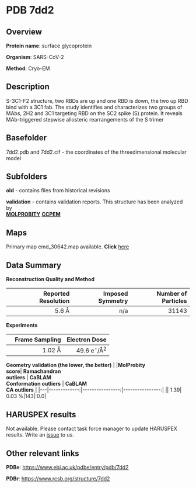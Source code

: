 # PDB 7dd2

## Overview

**Protein name**: surface glycoprotein

**Organism**: SARS-CoV-2

**Method**: Cryo-EM

## Description

S-3C1-F2 structure, two RBDs are up and one RBD is down, the two up RBD bind with a 3C1 fab. The study identifies and characterizes two groups of MAbs, 2H2 and 3C1 targeting RBD on the SC2 spike (S) protein. It reveals MAb-triggered stepwise allosteric rearrangements of the S trimer

## Basefolder

7dd2.pdb and 7dd2.cif - the coordinates of the threedimensional molecular model

## Subfolders



**old** - contains files from historical revisions

**validation** - contains validation reports. This structure has been analyzed by <br>  [**MOLPROBITY**](https://github.com/thorn-lab/coronavirus_structural_task_force/tree/master/pdb/surface_glycoprotein/SARS-CoV-2/7dd2/validation/molprobity)   [**CCPEM**](https://github.com/thorn-lab/coronavirus_structural_task_force/tree/master/pdb/surface_glycoprotein/SARS-CoV-2/7dd2/validation/ccpem-validation) 



## Maps

Primary map emd_30642.map available. **Click** [here](http://ftp.wwpdb.org/pub/emdb/structures/EMD-30642/map/) 

## Data Summary
**Reconstruction Quality and Method**

|   | Reported Resolution | Imposed Symmetry | Number of Particles |
|---|-------------:|----------------:|--------------:|
|   |5.6 Å|n/a|31143|

**Experiments**

|   | Frame Sampling | Electron Dose |
|---|-------------:|----------------:|
|   |1.02 Å|49.6 e<sup>-</sup>/Å<sup>2</sup>|

**Geometry validation (the lower, the better)**
|   |**MolProbity<br>score**| **Ramachandran<br>outliers** | **CaBLAM<br>Conformation outliers** | **CaBLAM<br>CA outliers** |
|---|-------------:|----------------:|----------------:|
||  1.39|  0.03 %|143|:0.0|

## HARUSPEX results

Not available. Please contact task force manager to update HARUSPEX results. Write an [issue](https://github.com/thorn-lab/coronavirus_structural_task_force/issues) to us.

## Other relevant links 
**PDBe**:  https://www.ebi.ac.uk/pdbe/entry/pdb/7dd2
 
**PDBr**: https://www.rcsb.org/structure/7dd2 
